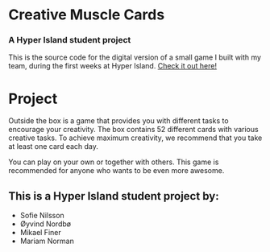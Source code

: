 # Creative Muscle Cards
### A Hyper Island student project
This is the source code for the digital version of a small game I built with my team, during the first weeks at Hyper Island. [Check it out here!](http://outsidethebox.oyvind.co)

# Project

Outside the box is a game that provides you with different tasks to encourage your creativity. The box contains 52 different cards with various creative tasks. To achieve maximum creativity, we recommend that you take at least one card each day.

You can play on your own or together with others. This game is recommended for anyone who wants to be even more awesome.


## This is a Hyper Island student project by:
- Sofie Nilsson
- Øyvind Nordbø
- Mikael Finer
- Mariam Norman
